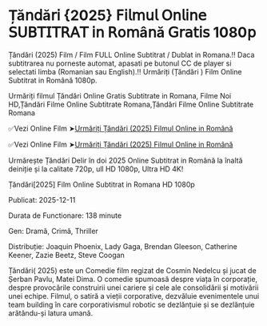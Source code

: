 # Ță𝗇𝖽ă𝗋𝗂 {2025} 𝖥𝗂𝗅𝗆𝗎𝗅 𝖮𝗇𝗅𝗂𝗇𝖾 𝖲𝖴𝖡𝖳𝖨𝖳𝖱𝖠𝖳 𝗂𝗇 𝖱𝗈𝗆â𝗇ă 𝖦𝗋𝖺𝗍𝗂𝗌 1080𝗉

Țăndări (2025) Film / Film FULL Online Subtitrat / Dublat in Romana.️‼️ Daca subtitrarea nu porneste automat, apasati pe butonul CC de player si selectati limba (Romanian sau English).️‼️ Urmăriți (Țăndări ) Film Online Subtitrat in Română 1080p.

Urmăriți filmul Țăndări Online Gratis Subtitrate in Romana, Filme Noi HD,Țăndări Filme Online Subtitrate Romana,Țăndări Filme Online Subtitrate Romana

✅Vezi Online Film ➤[Urmăriți Țăndări (2025) Filmul Online in Română](https://t.co/KOzCGd6Qa4)

✅Vezi Online Film ➤[Urmăriți Țăndări (2025) Filmul Online in Română](https://t.co/KOzCGd6Qa4)

Urmărește Țăndări Delir în doi 2025 Online Subtitrat in Română la înaltă deiniție și la calitate 720p, ull HD 1080p, Ultra HD 4K!

Țăndări[2025] Film Online Subtitrat in Romana HD 1080p

Publicat: 2025-12-11

Durata de Functionare: 138 minute

Gen: Dramă, Crimă, Thriller 

Distribuție: Joaquin Phoenix, Lady Gaga, Brendan Gleeson, Catherine Keener, Zazie Beetz, Steve Coogan 

Țăndări( 2025) este un Comedie film regizat de Cosmin Nedelcu și jucat de Șerban Pavlu, Matei Dima. O comedie spumoasă despre viața în corporație, despre provocările construirii unei cariere și cele ale consolidării și motivării unei echipe. Filmul, o satiră a vieții corporative, dezvăluie evenimentele unui team building în care corporativismul robotic se dezlănțuie și se dezlănțuie arătându-și latura umană.
